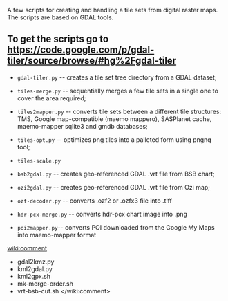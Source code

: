 A few scripts for creating and handling a tile sets from digital raster maps. The scripts are based on GDAL tools.

To get the scripts go to https://code.google.com/p/gdal-tiler/source/browse/#hg%2Fgdal-tiler
----
 * `gdal-tiler.py` -- creates a tile set tree directory from a GDAL dataset;

 * `tiles-merge.py` -- sequentially merges a few tile sets in a single one to cover the area required;
 * `tiles2mapper.py` -- converts tile sets between a different tile structures: TMS, Google map-compatible (maemo mappero), SASPlanet cache, maemo-mapper sqlite3 and gmdb databases;

 * `tiles-opt.py` -- optimizes png tiles into a palleted form using pngnq tool;
 * `tiles-scale.py`

 * `bsb2gdal.py` -- creates geo-referenced GDAL .vrt file from BSB chart;
 * `ozi2gdal.py` -- creates geo-referenced GDAL .vrt file from Ozi map;

 * `ozf-decoder.py` -- converts .ozf2 or .ozfx3 file into .tiff
 * `hdr-pcx-merge.py` -- converts hdr-pcx chart image into .png

 * `poi2mapper.py`-- converts POI downloaded from the Google My Maps into maemo-mapper format

<wiki:comment>
 * gdal2kmz.py
 * kml2gdal.py
 * kml2gpx.sh
 * mk-merge-order.sh
 * vrt-bsb-cut.sh
</wiki:comment>

